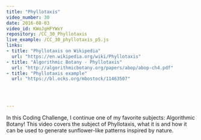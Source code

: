 ```yaml
---
title: "Phyllotaxis"
video_number: 30
date: 2016-08-03
video_id: KWoJgHFYWxY
repository: /CC_30_Phyllotaxis
live_example: /CC_30_phyllotaxis_p5.js
links:
- title: "Phyllotaxis on Wikipedia"  
  url: "https://en.wikipedia.org/wiki/Phyllotaxis"
- title: "Algorithmic Botany - Phyllotaxis"  
  url: "http://algorithmicbotany.org/papers/abop/abop-ch4.pdf"
- title: "Phyllotaxis example"  
  url: "https://bl.ocks.org/mbostock/11463507"
  


  
---
```


In this Coding Challenge, I continue one of my favorite subjects: Algorithmic Botany! This video covers the subject of Phyllotaxis, what it is and how it can be used to generate sunflower-like patterns inspired by nature.

